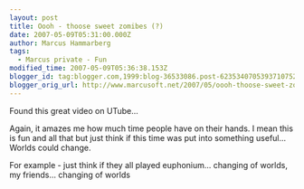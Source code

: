 ```yaml
---
layout: post
title: Oooh - thoose sweet zomibes (?)
date: 2007-05-09T05:31:00.000Z
author: Marcus Hammarberg
tags:
  - Marcus private - Fun
modified_time: 2007-05-09T05:36:38.153Z
blogger_id: tag:blogger.com,1999:blog-36533086.post-6235340705393710752
blogger_orig_url: http://www.marcusoft.net/2007/05/oooh-thoose-sweet-zomibes.html
---
```


Found this great video on UTube...


<div align="left">

Again, it amazes me how much time people have on their hands. I mean
this is fun and all that but just think if this time was put into
something useful... Worlds could change.


<div align="left">


<div align="left">

For example - just think if they all played euphonium... changing of
worlds, my friends... changing of worlds

